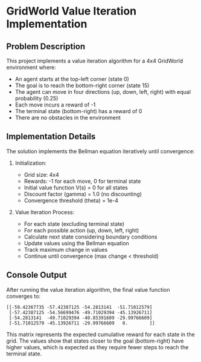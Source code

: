 # GridWorld Value Iteration Implementation

## Problem Description

This project implements a value iteration algorithm for a 4x4 GridWorld environment where:

- An agent starts at the top-left corner (state 0)
- The goal is to reach the bottom-right corner (state 15)
- The agent can move in four directions (up, down, left, right) with equal probability (0.25)
- Each move incurs a reward of -1
- The terminal state (bottom-right) has a reward of 0
- There are no obstacles in the environment

## Implementation Details

The solution implements the Bellman equation iteratively until convergence:

1. Initialization:
   - Grid size: 4x4
   - Rewards: -1 for each move, 0 for terminal state
   - Initial value function V(s) = 0 for all states
   - Discount factor (gamma) = 1.0 (no discounting)
   - Convergence threshold (theta) = 1e-4

2. Value Iteration Process:
   - For each state (excluding terminal state)
   - For each possible action (up, down, left, right)
   - Calculate next state considering boundary conditions
   - Update values using the Bellman equation
   - Track maximum change in values
   - Continue until convergence (max change < threshold)

## Console Output

After running the value iteration algorithm, the final value function converges to:

```
[[-59.42367735 -57.42387125 -54.2813141  -51.71012579]
 [-57.42387125 -54.56699476 -49.71029394 -45.13926711]
 [-54.2813141  -49.71029394 -40.85391609 -29.99766609]
 [-51.71012579 -45.13926711 -29.99766609   0.        ]]
```

This matrix represents the expected cumulative reward for each state in the grid. The values show that states closer to the goal (bottom-right) have higher values, which is expected as they require fewer steps to reach the terminal state.
